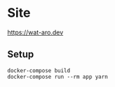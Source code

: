 # Site

https://wat-aro.dev

## Setup

```
docker-compose build
docker-compose run --rm app yarn
```
